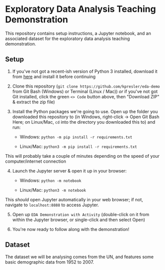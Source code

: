 # Exploratory Data Analysis Teaching Demonstration 

This repository contains setup instructions, a Jupyter notebook, and an associated dataset for the exploratory data analysis teaching demonstration.


## Setup
1. If you've not got a recent-ish version of Python 3 installed, download it from [here](https://www.python.org/downloads/) and install it before continuing
2. Clone this repository (`git clone https://github.com/kpresler/eda-demo` from Git Bash (Windows) or Terminal (Linux / Mac)) _or_ if you've not got Git installed, click the green `<> Code` button above, then "Download ZIP" & extract the zip file)
3. Install the Python packages we're going to use.  Open up the folder you downloaded this repository to (in Windows, right-click -> Open Git Bash Here; on Linux/Mac, `cd` into the directory you downloaded this to) and run:

    * Windows: `python -m pip install -r requirements.txt`

	* Linux/Mac: `python3 -m pip install -r requirements.txt`
	
This will probably take a couple of minutes depending on the speed of your computer/internet connection


4. Launch the Jupyter server & open it up in your browser:

    * Windows: `python -m notebook`
    
	* Linux/Mac: `python3 -m notebook`
	
This _should_ open Jupyter automatically in your web browser; if not, navigate to `localhost:8888` to access Jupyter.

5. Open up `EDA Demonstration with Activity` (double-click on it from within the Jupyter browser, or single-click and then select Open)

6. You're now ready to follow along with the demonstration!

## Dataset

The dataset we will be analysing comes from the UN, and features some basic demographic data from 1952 to 2007.